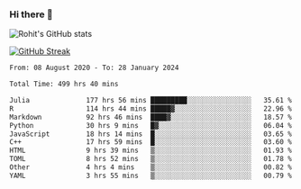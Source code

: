 ### Hi there 👋

![Rohit's GitHub stats](https://github-readme-stats.vercel.app/api?username=RohitRathore1&show_icons=true&theme=transparent)

[![GitHub Streak](http://github-readme-streak-stats.herokuapp.com?user=RohitRathore1&theme=dark&mode=weekly)](https://git.io/streak-stats)

<!--
**RohitRathore1/RohitRathore1** is a ✨ _special_ ✨ repository because its `README.md` (this file) appears on your GitHub profile.

Here are some ideas to get you started:

- 🔭 I’m currently working on ...
- 🌱 I’m currently learning ...
- 👯 I’m looking to collaborate on ...
- 🤔 I’m looking for help with ...
- 💬 Ask me about ...
- 📫 How to reach me: ...
- 😄 Pronouns: ...
- ⚡ Fun fact: ...
-->

<!--START_SECTION:waka-->

```txt
From: 08 August 2020 - To: 28 January 2024

Total Time: 499 hrs 40 mins

Julia              177 hrs 56 mins █████████░░░░░░░░░░░░░░░░   35.61 %
R                  114 hrs 44 mins █████▓░░░░░░░░░░░░░░░░░░░   22.96 %
Markdown           92 hrs 46 mins  ████▓░░░░░░░░░░░░░░░░░░░░   18.57 %
Python             30 hrs 9 mins   █▓░░░░░░░░░░░░░░░░░░░░░░░   06.04 %
JavaScript         18 hrs 14 mins  █░░░░░░░░░░░░░░░░░░░░░░░░   03.65 %
C++                17 hrs 59 mins  █░░░░░░░░░░░░░░░░░░░░░░░░   03.60 %
HTML               9 hrs 39 mins   ▒░░░░░░░░░░░░░░░░░░░░░░░░   01.93 %
TOML               8 hrs 52 mins   ▒░░░░░░░░░░░░░░░░░░░░░░░░   01.78 %
Other              4 hrs 4 mins    ▒░░░░░░░░░░░░░░░░░░░░░░░░   00.82 %
YAML               3 hrs 55 mins   ▒░░░░░░░░░░░░░░░░░░░░░░░░   00.79 %
```

<!--END_SECTION:waka-->
